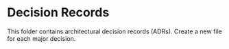 # Decision Records

This folder contains architectural decision records (ADRs).
Create a new file for each major decision.
